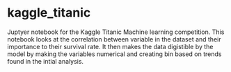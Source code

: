 # kaggle_titanic
Juptyer notebook for the Kaggle Titanic Machine learning competition. This notebook looks at the correlation between variable in the dataset and their importance to their survival rate. It then makes the data digistible by the model by making the variables numerical and creating bin based on trends found in the intial analysis.
